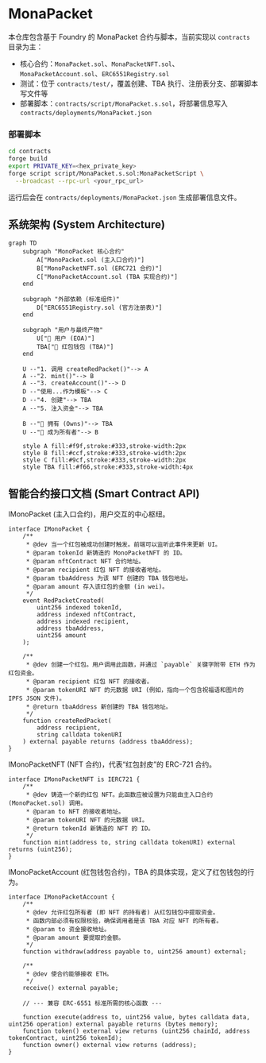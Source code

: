 # MonaPacket

本仓库包含基于 Foundry 的 MonaPacket 合约与脚本，当前实现以 `contracts` 目录为主：
- 核心合约：`MonaPacket.sol`、`MonaPacketNFT.sol`、`MonaPacketAccount.sol`、`ERC6551Registry.sol`
- 测试：位于 `contracts/test/`，覆盖创建、TBA 执行、注册表分支、部署脚本写文件等
- 部署脚本：`contracts/script/MonaPacket.s.sol`，将部署信息写入 `contracts/deployments/MonaPacket.json`

### 部署脚本

```bash
cd contracts
forge build
export PRIVATE_KEY=<hex_private_key>
forge script script/MonaPacket.s.sol:MonaPacketScript \
  --broadcast --rpc-url <your_rpc_url>
```

运行后会在 `contracts/deployments/MonaPacket.json` 生成部署信息文件。

## 系统架构 (System Architecture)

```mermaid
graph TD
    subgraph "MonoPacket 核心合约"
        A["MonoPacket.sol (主入口合约)"]
        B["MonoPacketNFT.sol (ERC721 合约)"]
        C["MonoPacketAccount.sol (TBA 实现合约)"]
    end

    subgraph "外部依赖 (标准组件)"
        D["ERC6551Registry.sol (官方注册表)"]
    end

    subgraph "用户与最终产物"
        U["👤 用户 (EOA)"]
        TBA["🧧 红包钱包 (TBA)"]
    end

    U --"1. 调用 createRedPacket()"--> A
    A --"2. mint()"--> B
    A --"3. createAccount()"--> D
    D --"使用...作为模板"--> C
    D --"4. 创建"--> TBA
    A --"5. 注入资金"--> TBA
    
    B --"🔗 拥有 (Owns)"--> TBA
    U --"👤 成为所有者"--> B

    style A fill:#f9f,stroke:#333,stroke-width:2px
    style B fill:#ccf,stroke:#333,stroke-width:2px
    style C fill:#9cf,stroke:#333,stroke-width:2px
    style TBA fill:#f66,stroke:#333,stroke-width:4px
```

## 智能合约接口文档 (Smart Contract API)

IMonoPacket (主入口合约)，用户交互的中心枢纽。

```
interface IMonoPacket {
    /**
     * @dev 当一个红包被成功创建时触发。前端可以监听此事件来更新 UI。
     * @param tokenId 新铸造的 MonoPacketNFT 的 ID。
     * @param nftContract NFT 合约地址。
     * @param recipient 红包 NFT 的接收者地址。
     * @param tbaAddress 为该 NFT 创建的 TBA 钱包地址。
     * @param amount 存入该红包的金额 (in wei)。
     */
    event RedPacketCreated(
        uint256 indexed tokenId,
        address indexed nftContract,
        address indexed recipient,
        address tbaAddress,
        uint256 amount
    );

    /**
     * @dev 创建一个红包。用户调用此函数，并通过 `payable` 关键字附带 ETH 作为红包资金。
     * @param recipient 红包 NFT 的接收者。
     * @param tokenURI NFT 的元数据 URI (例如，指向一个包含祝福语和图片的 IPFS JSON 文件)。
     * @return tbaAddress 新创建的 TBA 钱包地址。
     */
    function createRedPacket(
        address recipient,
        string calldata tokenURI
    ) external payable returns (address tbaAddress);
}
```

IMonoPacketNFT (NFT 合约)，代表“红包封皮”的 ERC-721 合约。

```
interface IMonoPacketNFT is IERC721 {
    /**
     * @dev 铸造一个新的红包 NFT。此函数应被设置为只能由主入口合约 (MonoPacket.sol) 调用。
     * @param to NFT 的接收者地址。
     * @param tokenURI NFT 的元数据 URI。
     * @return tokenId 新铸造的 NFT 的 ID。
     */
    function mint(address to, string calldata tokenURI) external returns (uint256);
}
```

IMonoPacketAccount (红包钱包合约)，TBA 的具体实现，定义了红包钱包的行为。

```
interface IMonoPacketAccount {
    /**
     * @dev 允许红包所有者 (即 NFT 的持有者) 从红包钱包中提取资金。
     * 函数内部必须有权限校验，确保调用者是该 TBA 对应 NFT 的所有者。
     * @param to 资金接收地址。
     * @param amount 要提取的金额。
     */
    function withdraw(address payable to, uint256 amount) external;

    /**
     * @dev 使合约能够接收 ETH。
     */
    receive() external payable;

    // --- 兼容 ERC-6551 标准所需的核心函数 ---

    function execute(address to, uint256 value, bytes calldata data, uint256 operation) external payable returns (bytes memory);
    function token() external view returns (uint256 chainId, address tokenContract, uint256 tokenId);
    function owner() external view returns (address);
}
```